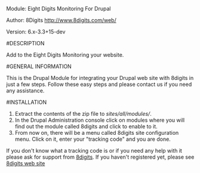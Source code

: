 Module: Eight Digits Monitoring For Drupal

Author: 8Digits <http://www.8digits.com/web/>

Version: 6.x-3.3+15-dev

#DESCRIPTION

Add to the Eight Digits Monitoring your website.


#GENERAL INFORMATION

This is the Drupal Module for integrating your Drupal web site with 8digits in just a few steps. Follow these easy steps and please contact us if you need any assistance. 

#INSTALLATION

1. Extract the contents of the zip file to *sites/all/modules/*.
2. In the Drupal Administration console click on modules where you will find out the module called 8digits and click to enable to it.
3. From now on, there will be a menu called 8digits site configuration menu. Click on it, enter your "tracking code" and you are done. 

If you don't know what a tracking code is or if you need any help with it please ask for support from [8digits](http://support.8digits.com). If you haven't registered yet, please see [8digits web site](http://www.8digits.com)
